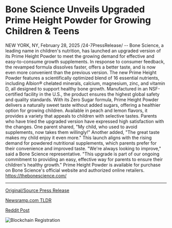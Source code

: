 # Bone Science Unveils Upgraded Prime Height Powder for Growing Children & Teens

NEW YORK, NY, February 28, 2025 /24-7PressRelease/ -- Bone Science, a leading name in children's nutrition, has launched an upgraded version of its Prime Height Powder to meet the growing demand for effective and easy-to-consume growth supplements. In response to consumer feedback, the revamped formula dissolves faster, offers a better taste, and is now even more convenient than the previous version.  The new Prime Height Powder features a scientifically optimized blend of 16 essential nutrients, including Albion® chelated minerals, calcium, magnesium, zinc, and vitamin D, all designed to support healthy bone growth. Manufactured in an NSF-certified facility in the U.S., the product ensures the highest global safety and quality standards.  With its Zero Sugar formula, Prime Height Powder delivers a naturally sweet taste without added sugars, offering a healthier option for growing children. Available in peach and lemon flavors, it provides a variety that appeals to children with selective tastes.  Parents who have tried the upgraded version have expressed high satisfaction with the changes. One parent shared, "My child, who used to avoid supplements, now takes them willingly!" Another added, "The great taste makes my child enjoy it even more."  This launch aligns with the rising demand for powdered nutritional supplements, which parents prefer for their convenience and improved taste. "We're always looking to improve," said a Bone Science representative. "This upgrade is part of our ongoing commitment to providing an easy, effective way for parents to ensure their children's healthy growth."  Prime Height Powder is available for purchase on Bone Science's official website and authorized online retailers. https://thebonescience.com/ 

---

[Original/Source Press Release](https://www.24-7pressrelease.com/press-release/520111/bone-science-unveils-upgraded-prime-height-powder-for-growing-children-teens)
                    

[Newsramp.com TLDR](https://newsramp.com/curated-news/bone-science-launches-enhanced-prime-height-powder-for-children-s-nutrition/2a42a93c6e8f1c2d165b4ec3029e8a9c) 

 



[Reddit Post](https://www.reddit.com/r/HealthCareNewsInfo/comments/1j03369/bone_science_launches_enhanced_prime_height/) 



![Blockchain Registration](https://cdn.newsramp.app/24-7PressRelease/qrcode/252/28/lend8vv8.webp)